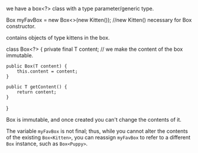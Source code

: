 we have a box<?> class with a type parameter/generic type.

Box<Kitten> myFavBox = new Box<>(new Kitten()); //new Kitten() necessary for Box constructor.

contains objects of type kittens in the box.

class Box<?> {
    private final T content; // we make the content of the box immutable.

    public Box(T content) {
        this.content = content;
    }

    public T getContent() {
        return content;
    }
}

Box is immutable, and once created you can't change the contents of it.

The variable `myFavBox` is not final; thus, while you cannot alter the contents of the existing `Box<Kitten>`, you can reassign `myFavBox` to refer to a different `Box` instance, such as `Box<Puppy>`.